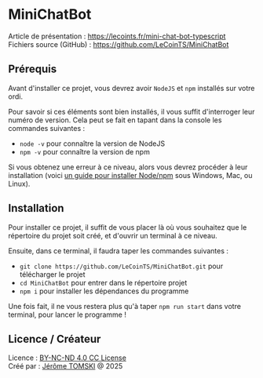 # MiniChatBot

Article de présentation : https://lecoints.fr/mini-chat-bot-typescript<br />
Fichiers source (GitHub) : https://github.com/LeCoinTS/MiniChatBot

## Prérequis

Avant d'installer ce projet, vous devrez avoir `NodeJS` et `npm` installés sur votre ordi.

Pour savoir si ces éléments sont bien installés, il vous suffit d'interroger leur numéro de version. Cela peut se fait en tapant dans la console les commandes suivantes :

- `node -v` pour connaître la version de NodeJS
- `npm -v` pour connaître la version de npm

Si vous obtenez une erreur à ce niveau, alors vous devrez procéder à leur installation (voici [un guide pour installer Node/npm](https://lecoints.fr/comment-executer-du-code-typescript/#installation-de-nodejs) sous Windows, Mac, ou Linux).

## Installation

Pour installer ce projet, il suffit de vous placer là où vous souhaitez que le répertoire du projet soit créé, et d'ouvrir un terminal à ce niveau.

Ensuite, dans ce terminal, il faudra taper les commandes suivantes :

- `git clone https://github.com/LeCoinTS/MiniChatBot.git` pour télécharger le projet
- `cd MiniChatBot` pour entrer dans le répertoire projet
- `npm i` pour installer les dépendances du programme

Une fois fait, il ne vous restera plus qu'à taper `npm run start` dans votre terminal, pour lancer le programme !

## Licence / Créateur

Licence : [BY-NC-ND 4.0 CC License](https://creativecommons.org/licenses/by-nc-nd/4.0/)  
Créé par : [Jérôme TOMSKI](https://x.com/jerometomski) @ 2025
